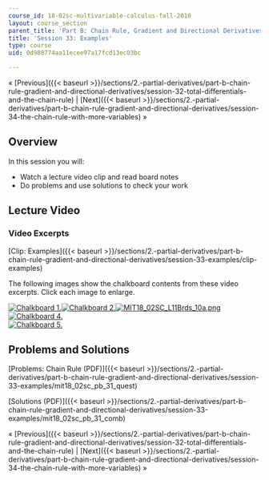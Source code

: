 ```yaml
---
course_id: 18-02sc-multivariable-calculus-fall-2010
layout: course_section
parent_title: 'Part B: Chain Rule, Gradient and Directional Derivatives'
title: 'Session 33: Examples'
type: course
uid: 0d980774aa11ecee97a17fcd13ec03bc

---
```


« [Previous]({{< baseurl >}}/sections/2.-partial-derivatives/part-b-chain-rule-gradient-and-directional-derivatives/session-32-total-differentials-and-the-chain-rule) | [Next]({{< baseurl >}}/sections/2.-partial-derivatives/part-b-chain-rule-gradient-and-directional-derivatives/session-34-the-chain-rule-with-more-variables) »

Overview
--------

In this session you will:

*   Watch a lecture video clip and read board notes
*   Do problems and use solutions to check your work

Lecture Video
-------------

### Video Excerpts

[Clip: Examples]({{< baseurl >}}/sections/2.-partial-derivatives/part-b-chain-rule-gradient-and-directional-derivatives/session-33-examples/clip-examples)

The following images show the chalkboard contents from these video excerpts. Click each image to enlarge.

[![Chalkboard 1.](/coursemedia/18-02sc-multivariable-calculus-fall-2010/a5e93b4f041594dd2be4c08643c48d1f_MIT18_02SC_L11Brds_8a.png)](/coursemedia/18-02sc-multivariable-calculus-fall-2010/19a9040371686a7fe8b5def992be0475_MIT18_02SC_L11Brds_8.png "Open in a new window.")[![Chalkboard 2.](/coursemedia/18-02sc-multivariable-calculus-fall-2010/f1ec90600c5a790fa58118a2ec2c7b8a_MIT18_02SC_L11Brds_9a.png)](/coursemedia/18-02sc-multivariable-calculus-fall-2010/4fc1e8746de3692dd8b45da670165d03_MIT18_02SC_L11Brds_9.png "Open in a new window.")[![MIT18_02SC_L11Brds_10a.png](/coursemedia/18-02sc-multivariable-calculus-fall-2010/3855b4870ac4c48dbc603461cb0a0914_MIT18_02SC_L11Brds_10a.png)](/coursemedia/18-02sc-multivariable-calculus-fall-2010/780c31754796813d2cfc5f1f2c5c6c16_MIT18_02SC_L11Brds_10.png "Open in a new window.")[![Chalkboard 4.](/coursemedia/18-02sc-multivariable-calculus-fall-2010/8e3328852f96577482eb2242ad15b9ac_MIT18_02SC_L11Brds_11a.png)](/coursemedia/18-02sc-multivariable-calculus-fall-2010/24bfea4c38e0e7c513c71afba3a1f17b_MIT18_02SC_L11Brds_11.png "Open in a new window.")  
[![Chalkboard 5.](/coursemedia/18-02sc-multivariable-calculus-fall-2010/685650c680f380d987775992a8cabecb_MIT18_02SC_L11Brds_12a.png)](/coursemedia/18-02sc-multivariable-calculus-fall-2010/9561c8c27e9f78e0de57feb9ab8d9ac3_MIT18_02SC_L11Brds_12.png "Open in a new window.")

Problems and Solutions
----------------------

[Problems: Chain Rule (PDF)]({{< baseurl >}}/sections/2.-partial-derivatives/part-b-chain-rule-gradient-and-directional-derivatives/session-33-examples/mit18_02sc_pb_31_quest)

[Solutions (PDF)]({{< baseurl >}}/sections/2.-partial-derivatives/part-b-chain-rule-gradient-and-directional-derivatives/session-33-examples/mit18_02sc_pb_31_comb)

« [Previous]({{< baseurl >}}/sections/2.-partial-derivatives/part-b-chain-rule-gradient-and-directional-derivatives/session-32-total-differentials-and-the-chain-rule) | [Next]({{< baseurl >}}/sections/2.-partial-derivatives/part-b-chain-rule-gradient-and-directional-derivatives/session-34-the-chain-rule-with-more-variables) »
